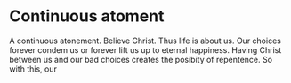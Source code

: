 # Continuous atoment

A continuous atonement. Believe Christ.
Thus life is about us. Our choices forever condem us or forever lift us up to eternal happiness. Having Christ between us and our bad choices creates the posibity of repentence. So with this, our
